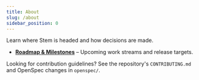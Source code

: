 ```yaml
---
title: About
slug: /about
sidebar_position: 0
---
```


Learn where Stem is headed and how decisions are made.

- **[Roadmap & Milestones](./roadmap.md)** – Upcoming work streams and release targets.

Looking for contribution guidelines? See the repository's `CONTRIBUTING.md` and OpenSpec changes in `openspec/`.
